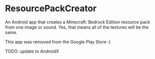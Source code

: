 # ResourcePackCreator

An Android app that creates a Minecraft: Bedrock Edition resource pack from one image or sound. Yes, that means all of the textures will be the same.

This app was removed from the Google Play Store :(

TODO: update to AndroidX
